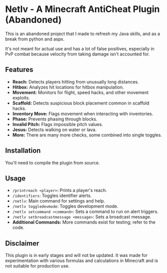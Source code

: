 # Netlv - A Minecraft AntiCheat Plugin (Abandoned)

This is an abandoned project that I made to refresh my Java skills, and as a break from python and aspx. 

It's not meant for actual use and has a lot of false positives, especially in PvP combat because velocity from taking damage isn't accounted for.

## Features

* **Reach:** Detects players hitting from unusually long distances.
* **Hitbox:**  Analyzes hit locations for hitbox manipulation.
* **Movement:**  Monitors for flight, speed hacks, and other movement exploits.
* **Scaffold:** Detects suspicious block placement common in scaffold hacks.
* **Inventory Move:** Flags movement when interacting with inventories.
* **Phase:** Prevents phasing through blocks.
* **Invalid Pitch:** Flags impossible pitch values.
* **Jesus:** Detects walking on water or lava.
* **More:**  There are many more checks, some combined into single toggles. 

## Installation

You'll need to compile the plugin from source.

## Usage

* `/printreach <player>`: Prints a player's reach.
* `/identifiers`: Toggles identifier alerts.
* `/netlv`: Main command for settings and help.
* `/netlv toggledevmode`: Toggles development mode.
* `/netlv setcommand <command>`: Sets a command to run on alert triggers.
* `/netlv setbroadcastmessage <message>`: Sets a broadcast message.
* **Additional Commands:** More commands exist for testing; refer to the code.

## Disclaimer

This plugin is in early stages and will not be updated. It was made for experimentation with various formulas and calculations in Minecraft and is not suitable for production use. 
